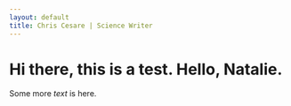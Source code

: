 ```yaml
---
layout: default
title: Chris Cesare | Science Writer
---
```



# Hi there, this is a test. Hello, Natalie.

Some more *text* is here.
